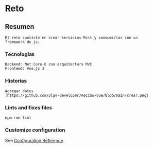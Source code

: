 # Reto

## Resumen
```
El reto consiste en crear servicios Rest y consumirlos con un framework de js.
```

### Tecnologías
```
Backend: Net Core 6 con arquitectura MVC
Frontend: Vue.js 3 
```

### Historias
```
Agregar datos
(https://github.com/Jlpv-developer/Recibo-Vue/blob/main/crear.png)
```

### Lints and fixes files
```
npm run lint
```

### Customize configuration
See [Configuration Reference](https://cli.vuejs.org/config/).
